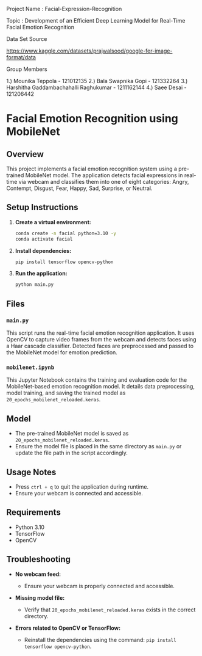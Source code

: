 Project Name : Facial-Expression-Recognition

Topic : Development of an Efficient Deep Learning Model for Real-Time Facial Emotion Recognition

Data Set Source 

https://www.kaggle.com/datasets/prajwalsood/google-fer-image-format/data

Group Members 

1.) Mounika Teppola - 121012135
2.) Bala Swapnika Gopi - 121332264
3.) Harshitha Gaddambachahalli Raghukumar - 1211162144
4.) Saee Desai - 121206442

# Facial Emotion Recognition using MobileNet

## Overview
This project implements a facial emotion recognition system using a pre-trained MobileNet model. The application detects facial expressions in real-time via webcam and classifies them into one of eight categories: Angry, Contempt, Disgust, Fear, Happy, Sad, Surprise, or Neutral.

## Setup Instructions

1. **Create a virtual environment:**
    ```bash
    conda create -n facial python=3.10 -y
    conda activate facial
    ```

2. **Install dependencies:**
    ```bash
    pip install tensorflow opencv-python
    ```

3. **Run the application:**
    ```bash
    python main.py
    ```

## Files

### `main.py`
This script runs the real-time facial emotion recognition application. It uses OpenCV to capture video frames from the webcam and detects faces using a Haar cascade classifier. Detected faces are preprocessed and passed to the MobileNet model for emotion prediction.

### `mobilenet.ipynb`
This Jupyter Notebook contains the training and evaluation code for the MobileNet-based emotion recognition model. It details data preprocessing, model training, and saving the trained model as `20_epochs_mobilenet_reloaded.keras`.

## Model
- The pre-trained MobileNet model is saved as `20_epochs_mobilenet_reloaded.keras`.
- Ensure the model file is placed in the same directory as `main.py` or update the file path in the script accordingly.

## Usage Notes
- Press `ctrl + q` to quit the application during runtime.
- Ensure your webcam is connected and accessible.

## Requirements
- Python 3.10
- TensorFlow
- OpenCV

## Troubleshooting
- **No webcam feed:**
  - Ensure your webcam is properly connected and accessible.

- **Missing model file:**
  - Verify that `20_epochs_mobilenet_reloaded.keras` exists in the correct directory.

- **Errors related to OpenCV or TensorFlow:**
  - Reinstall the dependencies using the command: `pip install tensorflow opencv-python`.

                





